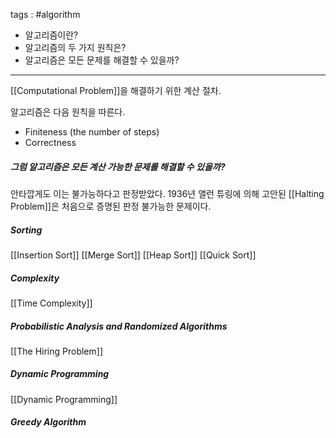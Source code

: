 tags : #algorithm

- 알고리즘이란?
- 알고리즘의 두 가지 원칙은?
- 알고리즘은 모든 문제를 해결할 수 있을까?

---

[[Computational Problem]]을 해결하기 위한 계산 절차.

알고리즘은 다음 원칙을 따른다.

* Finiteness (the number of steps)
* Correctness

##### 그럼 알고리즘은 모든 계산 가능한 문제를 해결할 수 있을까?
안타깝게도 이는 불가능하다고 판정받았다.
1936년 앨런 튜링에 의해 고안된 [[Halting Problem]]은 처음으로 증명된 판정 불가능한 문제이다. 

##### Sorting
[[Insertion Sort]]
[[Merge Sort]]
[[Heap Sort]]
[[Quick Sort]]

##### Complexity
[[Time Complexity]]

##### Probabilistic Analysis and Randomized Algorithms
[[The Hiring Problem]]

##### Dynamic Programming
[[Dynamic Programming]]

##### Greedy Algorithm
